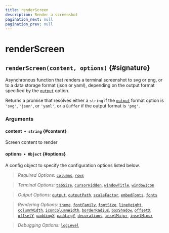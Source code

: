 ```yaml
---
title: renderScreen
description: Render a screenshot
pagination_next: null
pagination_prev: null
---
```


# renderScreen

## `renderScreen(content, options)` {#signature}

Asynchronous function that renders a terminal screenshot to svg or png, or to a data storage format (json or yaml), depending on the output format specified by the [`output`](options.md#output) option.

Returns a promise that resolves either a `string` if the [`output`](options.md#output) format option is `'svg'`, `'json'`, or `'yaml'`, or a `Buffer` if the output format is `'png'`.

### Arguments

#### content &nbsp;•&nbsp; `string` {#content}

Screen content to render

#### options &nbsp;•&nbsp; `Object` {#options}

A config object to specify the configuration options listed below.

> *Required Options:*
[`columns`](options.md#columns),
[`rows`](options.md#rows)

> *Terminal Options:*
[`tabSize`](options.md#tabSize),
[`cursorHidden`](options.md#cursorHidden),
[`windowTitle`](options.md#windowTitle),
[`windowIcon`](options.md#windowIcon)

> *Output Options:*
[`output`](options.md#output),
[`outputPath`](options.md#outputPath),
[`scaleFactor`](options.md#scaleFactor),
[`embedFonts`](options.md#embedFonts),
[`fonts`](options.md#fonts)

> *Rendering Options:*
[`theme`](options.md#theme),
[`fontFamily`](options.md#fontFamily),
[`fontSize`](options.md#fontSize),
[`lineHeight`](options.md#lineHeight),
[`columnWidth`](options.md#columnWidth),
[`iconColumnWidth`](options.md#iconColumnWidth),
[`borderRadius`](options.md#borderRadius),
[`boxShadow`](options.md#boxShadow),
[`offsetX`](options.md#offsetX),
[`offsetY`](options.md#offsetY),
[`paddingX`](options.md#paddingX),
[`paddingY`](options.md#paddingY),
[`decorations`](options.md#decorations),
[`insetMajor`](options.md#insetMajor),
[`insetMinor`](options.md#insetMinor)

> *Debugging Options:*
[`logLevel`](options.md#logLevel)
